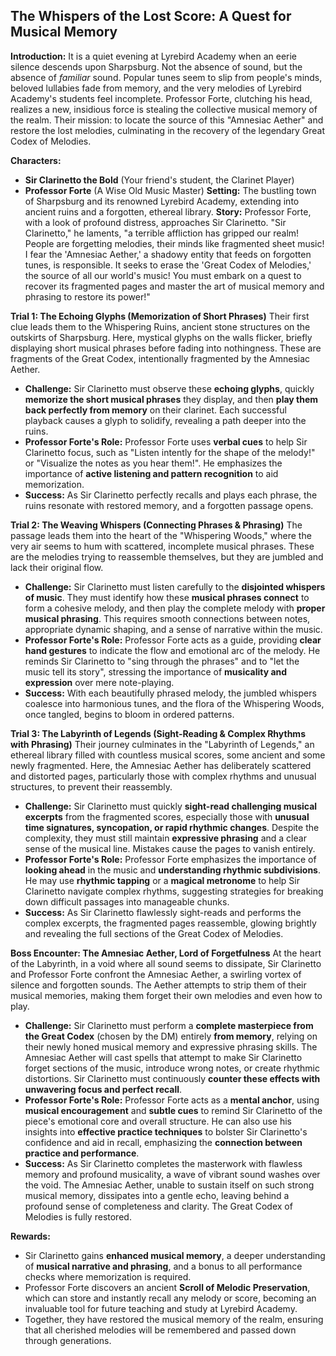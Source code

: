 ## The Whispers of the Lost Score: A Quest for Musical Memory

**Introduction:** It is a quiet evening at Lyrebird Academy when an eerie silence descends upon Sharpsburg. Not the absence of sound, but the absence of *familiar* sound. Popular tunes seem to slip from people's minds, beloved lullabies fade from memory, and the very melodies of Lyrebird Academy's students feel incomplete. Professor Forte, clutching his head, realizes a new, insidious force is stealing the collective musical memory of the realm. Their mission: to locate the source of this "Amnesiac Aether" and restore the lost melodies, culminating in the recovery of the legendary Great Codex of Melodies.

**Characters:**
*   **Sir Clarinetto the Bold** (Your friend's student, the Clarinet Player)
*   **Professor Forte** (A Wise Old Music Master)
**Setting:** The bustling town of Sharpsburg and its renowned Lyrebird Academy, extending into ancient ruins and a forgotten, ethereal library.
**Story:** Professor Forte, with a look of profound distress, approaches Sir Clarinetto. "Sir Clarinetto," he laments, "a terrible affliction has gripped our realm! People are forgetting melodies, their minds like fragmented sheet music! I fear the 'Amnesiac Aether,' a shadowy entity that feeds on forgotten tunes, is responsible. It seeks to erase the 'Great Codex of Melodies,' the source of all our world's music! You must embark on a quest to recover its fragmented pages and master the art of musical memory and phrasing to restore its power!"

**Trial 1: The Echoing Glyphs (Memorization of Short Phrases)** Their first clue leads them to the Whispering Ruins, ancient stone structures on the outskirts of Sharpsburg. Here, mystical glyphs on the walls flicker, briefly displaying short musical phrases before fading into nothingness. These are fragments of the Great Codex, intentionally fragmented by the Amnesiac Aether.
*   **Challenge:** Sir Clarinetto must observe these **echoing glyphs**, quickly **memorize the short musical phrases** they display, and then **play them back perfectly from memory** on their clarinet. Each successful playback causes a glyph to solidify, revealing a path deeper into the ruins.
*   **Professor Forte's Role:** Professor Forte uses **verbal cues** to help Sir Clarinetto focus, such as "Listen intently for the shape of the melody!" or "Visualize the notes as you hear them!". He emphasizes the importance of **active listening and pattern recognition** to aid memorization.
*   **Success:** As Sir Clarinetto perfectly recalls and plays each phrase, the ruins resonate with restored memory, and a forgotten passage opens.

**Trial 2: The Weaving Whispers (Connecting Phrases & Phrasing)** The passage leads them into the heart of the "Whispering Woods," where the very air seems to hum with scattered, incomplete musical phrases. These are the melodies trying to reassemble themselves, but they are jumbled and lack their original flow.
*   **Challenge:** Sir Clarinetto must listen carefully to the **disjointed whispers of music**. They must identify how these **musical phrases connect** to form a cohesive melody, and then play the complete melody with **proper musical phrasing**. This requires smooth connections between notes, appropriate dynamic shaping, and a sense of narrative within the music.
*   **Professor Forte's Role:** Professor Forte acts as a guide, providing **clear hand gestures** to indicate the flow and emotional arc of the melody. He reminds Sir Clarinetto to "sing through the phrases" and to "let the music tell its story", stressing the importance of **musicality and expression** over mere note-playing.
*   **Success:** With each beautifully phrased melody, the jumbled whispers coalesce into harmonious tunes, and the flora of the Whispering Woods, once tangled, begins to bloom in ordered patterns.

**Trial 3: The Labyrinth of Legends (Sight-Reading & Complex Rhythms with Phrasing)** Their journey culminates in the "Labyrinth of Legends," an ethereal library filled with countless musical scores, some ancient and some newly fragmented. Here, the Amnesiac Aether has deliberately scattered and distorted pages, particularly those with complex rhythms and unusual structures, to prevent their reassembly.
*   **Challenge:** Sir Clarinetto must quickly **sight-read challenging musical excerpts** from the fragmented scores, especially those with **unusual time signatures, syncopation, or rapid rhythmic changes**. Despite the complexity, they must still maintain **expressive phrasing** and a clear sense of the musical line. Mistakes cause the pages to vanish entirely.
*   **Professor Forte's Role:** Professor Forte emphasizes the importance of **looking ahead** in the music and **understanding rhythmic subdivisions**. He may use **rhythmic tapping** or a **magical metronome** to help Sir Clarinetto navigate complex rhythms, suggesting strategies for breaking down difficult passages into manageable chunks.
*   **Success:** As Sir Clarinetto flawlessly sight-reads and performs the complex excerpts, the fragmented pages reassemble, glowing brightly and revealing the full sections of the Great Codex of Melodies.

**Boss Encounter: The Amnesiac Aether, Lord of Forgetfulness** At the heart of the Labyrinth, in a void where all sound seems to dissipate, Sir Clarinetto and Professor Forte confront the Amnesiac Aether, a swirling vortex of silence and forgotten sounds. The Aether attempts to strip them of their musical memories, making them forget their own melodies and even how to play.
*   **Challenge:** Sir Clarinetto must perform a **complete masterpiece from the Great Codex** (chosen by the DM) entirely **from memory**, relying on their newly honed musical memory and expressive phrasing skills. The Amnesiac Aether will cast spells that attempt to make Sir Clarinetto forget sections of the music, introduce wrong notes, or create rhythmic distortions. Sir Clarinetto must continuously **counter these effects with unwavering focus and perfect recall**.
*   **Professor Forte's Role:** Professor Forte acts as a **mental anchor**, using **musical encouragement** and **subtle cues** to remind Sir Clarinetto of the piece's emotional core and overall structure. He can also use his insights into **effective practice techniques** to bolster Sir Clarinetto's confidence and aid in recall, emphasizing the **connection between practice and performance**.
*   **Success:** As Sir Clarinetto completes the masterwork with flawless memory and profound musicality, a wave of vibrant sound washes over the void. The Amnesiac Aether, unable to sustain itself on such strong musical memory, dissipates into a gentle echo, leaving behind a profound sense of completeness and clarity. The Great Codex of Melodies is fully restored.

**Rewards:**
*   Sir Clarinetto gains **enhanced musical memory**, a deeper understanding of **musical narrative and phrasing**, and a bonus to all performance checks where memorization is required.
*   Professor Forte discovers an ancient **Scroll of Melodic Preservation**, which can store and instantly recall any melody or score, becoming an invaluable tool for future teaching and study at Lyrebird Academy.
*   Together, they have restored the musical memory of the realm, ensuring that all cherished melodies will be remembered and passed down through generations.
